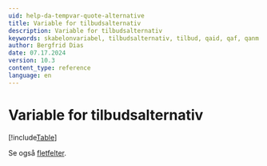 ```yaml
---
uid: help-da-tempvar-quote-alternative
title: Variable for tilbudsalternativ
description: Variable for tilbudsalternativ
keywords: skabelonvariabel, tilbudsalternativ, tilbud, qaid, qaf, qanm
author: Bergfrid Dias
date: 07.17.2024
version: 10.3
content_type: reference
language: en
---
```


# Variable for tilbudsalternativ

[!include[Table](../../../../../common/includes/variable/table-quote-alt.md)]

Se også [fletfelter][1].

<!-- Referenced links -->
[1]: ../merge-fields/index.md
